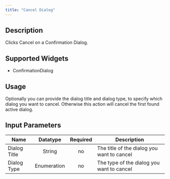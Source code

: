 ```yaml
---
title: "Cancel Dialog"
---
```

## Description
Clicks Cancel on a Confirmation Dialog.

## Supported Widgets
 + ConfirmationDialog

## Usage
Optionally you can provide the dialog title and dialog type, to specify which dialog you want to cancel. Otherwise this action will cancel the first found active dialog.     

## Input Parameters
Name | Datatype | Required | Description
---- | :--------: | :--------: | ---------------
Dialog Title | String | no | The title of the dialog you want to cancel
Dialog Type | Enumeration | no | The type of the dialog you want to cancel
